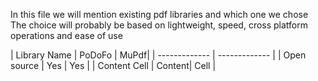 
In this file we will mention existing pdf libraries and which one we chose
The choice will probably be based on lightweight, speed, cross platform operations 
and ease of use


| Library Name  | PoDoFo | MuPdf|
| ------------- | ------------- |
| Open source   | Yes    | Yes  |
| Content Cell  | Content| Cell  |